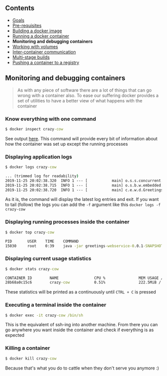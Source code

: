 ## Contents

* <a href="https://workshops.emanuelciuca.com/docker">Goals</a>
* <a href="https://workshops.emanuelciuca.com/docker/pre-requisites">Pre-requisites</a>
* <a href="https://workshops.emanuelciuca.com/docker/docker-build">Building a docker image</a>
* <a href="https://workshops.emanuelciuca.com/docker/docker-run">Running a docker container</a>
* <span>**Monitoring and debugging containers**</span>
* <a href="https://workshops.emanuelciuca.com/docker/docker-volume">Working with volumes</a>
* <a href="https://workshops.emanuelciuca.com/docker/docker-network">Inter-container communication</a>
* <a href="https://workshops.emanuelciuca.com/docker/docker-multi-stage-builds">Multi-stage builds</a>
* <a href="https://workshops.emanuelciuca.com/docker/docker-push">Pushing a container to a registry</a>

## Monitoring and debugging containers

> As with any piece of software there are a lot of things that can go wrong with a container also. 
> To ease our suffering docker provides a set of utilities to have a better view of what happens with the container

### Know everything with one command

```cmd
$ docker inspect crazy-cow
```
See output [here](https://workshops.emanuelciuca.com/docker/docker-inspect-output.json). This command will provide every bit of information about how the container was set up except the running processes

### Displaying application logs

```cmd
$ docker logs crazy-cow

... (trimmed log for readability)
2019-11-25 20:02:38.320  INFO 1 --- [           main] o.s.s.concurrent.ThreadPoolTaskExecutor  : Initializing ExecutorService 'applicationTaskExecutor'
2019-11-25 20:02:38.715  INFO 1 --- [           main] o.s.b.w.embedded.tomcat.TomcatWebServer  : Tomcat started on port(s): 8080 (http) with context path ''
2019-11-25 20:02:38.720  INFO 1 --- [           main] c.e.w.d.GreetingsWebserviceApplication   : Started GreetingsWebserviceApplication in 7.606 seconds (JVM running for 8.51)

```

As it is, the command will display the latest log entries and exit. If you want to tail (follow) the logs you can add the `-f` argument like this `docker logs -f crazy-cow`

### Displaying running processes inside the container

```cmd
$ docker top crazy-cow

PID       USER    TIME    COMMAND
15030     root    0:39    java -jar greetings-webservice-0.0.1-SNAPSHOT.jar
```

### Displaying current usage statistics

```cmd
$ docker stats crazy-cow

CONTAINER ID        NAME                CPU %               MEM USAGE / LIMIT     MEM %               NET I/O             BLOCK I/O           PIDS
28b68a0c15c6        crazy-cow           0.51%               222.5MiB / 4.833GiB   4.50%               1.39kB / 0B         0B / 0B             38
```
These statistics will be printed as a continuously until `CTRL + C` is pressed

### Executing a terminal inside the container

```cmd
$ docker exec -it crazy-cow /bin/sh
```

This is the equivalent of ssh-ing into another machine. From there you can go anywhere you want inside the container and check if everything is as expected

### Killing a container

```cmd
$ docker kill crazy-cow
```

Because that's what you do to cattle when they don't serve you anymore :)
